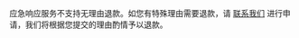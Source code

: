 应急响应服务不支持无理由退款。如您有特殊理由需要退款，请 [联系我们](https://cloud.tencent.com/online-service) 进行申请，我们将根据您提交的理由酌情予以退款。
